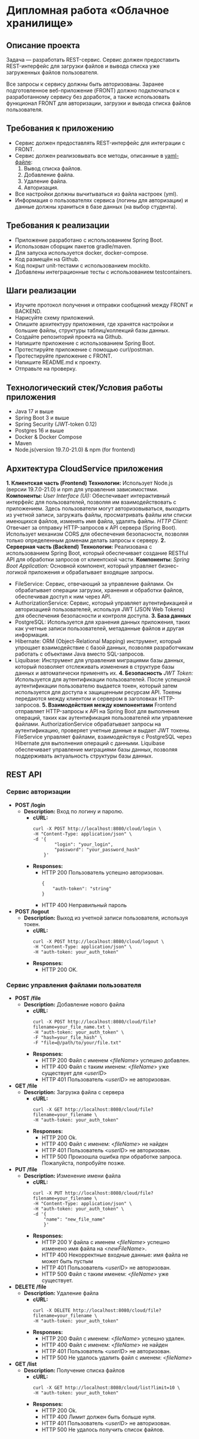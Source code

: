 # Дипломная работа «Облачное хранилище»

## Описание проекта

Задача — разработать REST-сервис. Сервис должен предоставить REST-интерфейс для загрузки файлов и вывода списка уже загруженных файлов пользователя. 

Все запросы к сервису должны быть авторизованы. Заранее подготовленное веб-приложение (FRONT) должно подключаться к разработанному сервису без доработок, 
а также использовать функционал FRONT для авторизации, загрузки и вывода списка файлов пользователя.

## Требования к приложению

- Сервис должен предоставлять REST-интерфейс для интеграции с FRONT.
- Сервис должен реализовывать все методы, описанные в [yaml-файле](./CloudServiceSpecification.yaml):
  1. Вывод списка файлов.
  2. Добавление файла.
  3. Удаление файла.
  4. Авторизация.
- Все настройки должны вычитываться из файла настроек (yml).
- Информация о пользователях сервиса (логины для авторизации) и данные должны храниться в базе данных (на выбор студента).

## Требования к реализации

- Приложение разработано с использованием Spring Boot.
- Использован сборщик пакетов gradle/maven.
- Для запуска используется docker, docker-compose.
- Код размещён на Github.
- Код покрыт unit-тестами с использованием mockito.
- Добавлены интеграционные тесты с использованием testcontainers.

## Шаги реализации

- Изучите протокол получения и отправки сообщений между FRONT и BACKEND.
- Нарисуйте схему приложений.
- Опишите архитектуру приложения, где хранятся настройки и большие файлы, структуры таблиц/коллекций базы данных.
- Создайте репозиторий проекта на Github.
- Напишите приложение с использованием Spring Boot.
- Протестируйте приложение с помощью curl/postman.
- Протестируйте приложение с FRONT.
- Напишите README.md к проекту.
- Отправьте на проверку.

## Технологический стек/Условия работы приложения

- Java 17 и выше
- Spring Boot 3 и выше
- Spring Security (JWT-token 0.12)
- Postgres 16 и выше
- Docker & Docker Compose
- Maven
- Node.js(version 19.7.0-21.0) & npm (for frontend)

## Архитектура CloudService приложения
**1. Клиентская часть (Frontend)**
**Технологии:** Использует Node.js (версии 19.7.0-21.0) и npm для управления зависимостями.
**Компоненты:**
*User Interface (UI):* Обеспечивает интерактивный интерфейс для пользователей, позволяя им взаимодействовать с приложением. Здесь пользователи могут авторизовываться, выходить из учетной записи, загружать файлы, просматривать файлы или списки имеющихся файлов, изменять имя файла, удалять файлы.
*HTTP Client:* Отвечает за отправку HTTP-запросов к API сервера (Spring Boot). Использует механизм CORS для обеспечения безопасности, позволяя только определенным доменам делать запросы к серверу.
**2. Серверная часть (Backend)**
**Технологии:** Реализована с использованием Spring Boot, который обеспечивает создание RESTful API для обработки запросов от клиентской части.
**Компоненты:**
*Spring Boot Application:* Основной компонент, который управляет бизнес-логикой приложения и обрабатывает входящие запросы.
- FileService: Сервис, отвечающий за управление файлами. Он обрабатывает операции загрузки, хранения и обработки файлов, обеспечивая доступ к ним через API.
- AuthorizationService: Сервис, который управляет аутентификацией и авторизацией пользователей, используя JWT (JSON Web Tokens) для обеспечения безопасности и контроля доступа.
**3. База данных**
- PostgreSQL: Используется для хранения данных приложения, таких как учетные записи пользователей, метаданные файлов и другая информация.
- Hibernate: ORM (Object-Relational Mapping) инструмент, который упрощает взаимодействие с базой данных, позволяя разработчикам работать с объектами Java вместо SQL-запросов.
- Liquibase: Инструмент для управления миграциями базы данных, который позволяет отслеживать изменения в структуре базы данных и автоматически применять их.
**4. Безопасность**
*JWT Token:* Используется для аутентификации пользователей. После успешной аутентификации пользователю выдается токен, который затем используется для доступа к защищенным ресурсам API. Токены передаются между клиентом и сервером в заголовках HTTP-запросов.
**5. Взаимодействия между компонентами**
Frontend отправляет HTTP-запросы к API на Spring Boot для выполнения операций, таких как аутентификация пользователей или управление файлами.
AuthorizationService обрабатывает запросы на аутентификацию, проверяет учетные данные и выдает JWT токены.
FileService управляет файлами, взаимодействуя с PostgreSQL через Hibernate для выполнения операций с данными.
Liquibase обеспечивает управление миграциями базы данных, позволяя поддерживать актуальность структуры базы данных.

## REST API
### Сервис авторизации
- **POST /login**
  - **Description:** Вход по логину и паролю.
    - **cURL:**
      ```
      curl -X POST http://localhost:8080/cloud/login \
      -H "Content-Type: application/json" \
      -d '{
              "login": "your_login",
              "password": "your_password_hash"
          }'
      ```
    - **Responses:**
      - HTTP 200 Пользователь <login> успешно авторизован.
        ```
        {
            "auth-token": "string"
        }
        ```
      - HTTP 400 Неправильный пароль
- **POST /logout**
  - **Description:** Выход из учетной записи пользователя, используя токен.
    - **cURL:**
      ```
      curl -X POST http://localhost:8080/cloud/logout \
      -H "Content-Type: application/json" \
      -H "auth-token: your_auth_token"
      ```
    - **Responses:**
      - HTTP 200 OK.
### Сервис управления файлами пользователя
- **POST /file**
  - **Description:** Добавление нового файла
    - **cURL:**
      ```
      curl -X POST http://localhost:8080/cloud/file?filename=your_file_name.txt \
      -H "auth-token: your_auth_token" \
      -F "hash=your_file_hash" \
      -F "file=@/path/to/your/file.txt"
      ```
    - **Responses:**
      - HTTP 200 Файл с именем <_fileName_> успешно добавлен.
      - HTTP 400 Файл с таким именем: <_fileName_> уже существует для <_userID_>
      - HTTP 401 Пользователь <_userID_> не авторизован.
- **GET /file**
  - **Description:** Загрузка файла с сервера
    - **cURL:**
      ```
      curl -X GET http://localhost:8080/cloud/file?filename=your_filename \
      -H "auth-token: your_auth_token"
      ```
    - **Responses:**
      - HTTP 200 Ok.
      - HTTP 400 Файл с именем: <_fileName_> не найден
      - HTTP 401 Пользователь <_userID_> не авторизован.
      - HTTP 500 Произошла ошибка при обработке запроса. Пожалуйста, попробуйте позже.
- **PUT /file**
  - **Description:** Изменение имени файла
    - **cURL:**
      ```
      curl -X PUT http://localhost:8080/cloud/file?filename=your_filename \
      -H "Content-Type: application/json" \
      -H "auth-token: your_auth_token" \
      -d '{
          "name": "new_file_name"
          }'
      ```
    - **Responses:**
      - HTTP 200 У файла с именем <_fileName_> успешно изменено имя файла на <_newFileName_>.
      - HTTP 400 Некорректные входные данные: имя файла не может быть пустым
      - HTTP 401 Пользователь <_userID_> не авторизован.
      - HTTP 500 Файл с таким именем: <_fileName_> уже существует.
- **DELETE /file**
  - **Description:** Удаление файла
    - **cURL:**
      ```
      curl -X DELETE http://localhost:8080/cloud/file?filename=your_filename \
      -H "auth-token: your_auth_token"
      ```
    - **Responses:**
      - HTTP 200 Файл с именем: <_fileName_> успешно удален.
      - HTTP 400 Файл с именем: <_fileName_> не найден
      - HTTP 401 Пользователь <_userID_> не авторизован.
      - HTTP 500 Не удалось удалить файл с именем: <_fileName_>
- **GET /list**
  - **Description:** Получение списка файлов
    - **cURL:**
      ```
      curl -X GET http://localhost:8080/cloud/list?limit=10 \
      -H "auth-token: your_auth_token"
      ```
    - **Responses:**
      - HTTP 200 Ok.
      - HTTP 400 Лимит должен быть больше нуля.
      - HTTP 401 Пользователь <_userID_> не авторизован.
      - HTTP 500 Не удалось получить список файлов.
